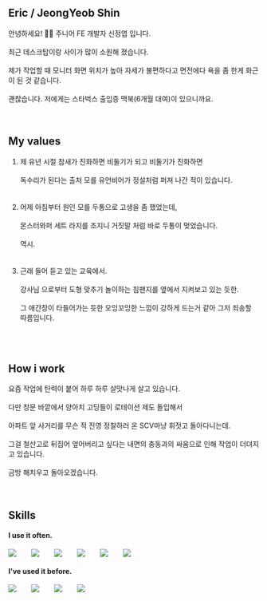 ## Eric / JeongYeob Shin

안녕하세요! 🙋‍♂️ 주니어 FE 개발자 신정엽 입니다.<br /><br />
최근 데스크탑이랑 사이가 많이 소원해 졌습니다.<br /><br />
제가 작업할 때 모니터 화면 위치가 높아 자세가 불편하다고 면전에다 욕을 좀 한게 화근이 된 것 같습니다.<br /><br />
괜찮습니다. 저에게는 스타벅스 출입증 맥북(6개월 대여)이 있으니까요.<br /><br />
<br />

## My values

1. 제 유년 시절 참새가 진화하면 비둘기가 되고 비둘기가 진화하면<br /><br />
   독수리가 된다는 출처 모를 유언비어가 정설처럼 퍼져 나간 적이 있습니다.<br /><br /><br />
2. 어제 아침부터 원인 모를 두통으로 고생을 좀 했었는데, <br /><br />
   몬스터와퍼 세트 라지를 조지니 거짓말 처럼 바로 두통이 멎었습니다. <br /><br />
   역시.<br /><br /><br />
3. 근래 들어 듣고 있는 교육에서.<br /><br />
   강사님 으로부터 도형 맞추기 놀이하는 침팬지를 옆에서 지켜보고 있는 듯한.<br /><br />
   그 애간장이 타들어가는 듯한 오잉꼬잉한 느낌이 강하게 드는거 같아 그저 죄송할 따름입니다.<br /><br /><br />
   <br />

## How i work

요즘 작업에 탄력이 붙어 하루 하루 살맛나게 살고 있습니다. <br /><br />
다만 창문 바깥에서 양아치 고딩들이 로테이션 제도 돌입해서 <br /><br />
아파트 앞 사거리를 무슨 적 진영 정찰하러 온 SCV마냥 휘젓고 돌아다니는데.<br /><br />
그걸 철산고로 뒤집어 엎어버리고 싶다는 내면의 충동과의 싸움으로 인해 작업이 더뎌지고 있습니다.<br /><br />
금방 해치우고 돌아오겠습니다.<br /><br />
<br />

## Skills

#### I use it often.

<div style="display:flex;gap:30px;flex-wrap:wrap;">
    <img src="https://img.shields.io/badge/js-F7DF1E?style=for-the-badge&logo=javascript&logoColor=black"/>
    <img src="https://img.shields.io/badge/ts-3178C6?style=for-the-badge&logo=typescript&logoColor=white"/>
    <img src="https://img.shields.io/badge/express-000000?style=for-the-badge&logo=express&logoColor=white"/>
    <img src="https://img.shields.io/badge/fastapi-009688?style=for-the-badge&logo=express&logoColor=white"/>
    <img src="https://img.shields.io/badge/react-61DAFB?style=for-the-badge&logo=react&logoColor=black"/>
    <img src="https://img.shields.io/badge/three.js-000000?style=for-the-badge&logo=react&logoColor=white"/>
</div>

#### I've used it before.

<div style="display:flex;gap:30px;flex-wrap:wrap;">
    <img src="https://img.shields.io/badge/next.js-000000?&style=for-the-badge&logo=nextdotjs&logoColor=white"/>
    <img src="https://img.shields.io/badge/csharp-512BD4?style=for-the-badge&logo=csharp&logoColor=white"/>
    <img src="https://img.shields.io/badge/unity-FFFFFF?style=for-the-badge&logo=unity&logoColor=black"/>
    <img src="https://img.shields.io/badge/unrealengine-0E1128?style=for-the-badge&logo=unrealengine&logoColor=white"/>
</div>
<br />
